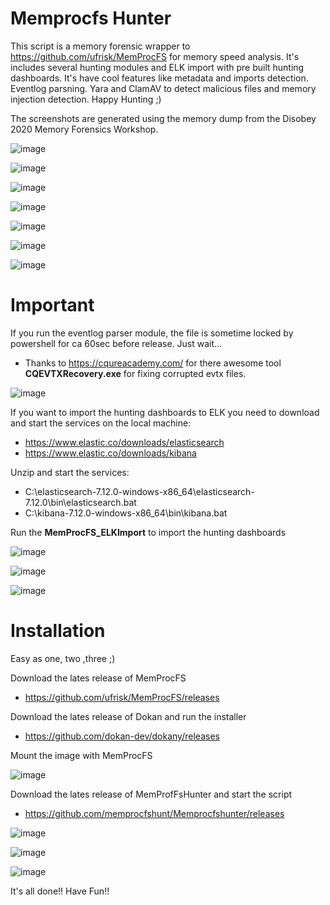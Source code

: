 # Memprocfs Hunter
This script is a memory forensic wrapper to https://github.com/ufrisk/MemProcFS for memory speed analysis.
It's includes several hunting modules and ELK import with pre built hunting dashboards. It's have cool features like metadata and imports detection. Eventlog parsning. Yara and ClamAV to detect malicious files and memory injection detection. Happy Hunting ;)

The screenshots are generated using the memory dump from the Disobey 2020 Memory Forensics Workshop.

![image](https://user-images.githubusercontent.com/81682232/117827752-8d80a900-b271-11eb-9957-62f5876cd1b6.png)

![image](https://user-images.githubusercontent.com/81682232/117826229-4ba33300-b270-11eb-945d-32575549295a.png)

![image](https://user-images.githubusercontent.com/81682232/117827628-717d0780-b271-11eb-8e40-8c9706c0e297.png)

![image](https://user-images.githubusercontent.com/81682232/117828082-d0428100-b271-11eb-85bb-7f9717773e45.png)

![image](https://user-images.githubusercontent.com/81682232/117828243-f1a36d00-b271-11eb-8935-1f7f5edd67e2.png)

![image](https://user-images.githubusercontent.com/81682232/117828520-2c0d0a00-b272-11eb-9ba9-4282530e44fc.png)

![image](https://user-images.githubusercontent.com/81682232/117828626-4646e800-b272-11eb-857f-94532b1ba8b7.png)

# Important

If you run the eventlog parser module, the file is sometime locked by powershell for ca 60sec before release. Just wait...
- Thanks to https://cqureacademy.com/ for there awesome tool <b>CQEVTXRecovery.exe</b> for fixing corrupted evtx files.

![image](https://user-images.githubusercontent.com/81682232/117829014-a2aa0780-b272-11eb-8a6b-ed752d3544e2.png)

If you want to import the hunting dashboards to ELK you need to download and start the services on the local machine:

- https://www.elastic.co/downloads/elasticsearch
- https://www.elastic.co/downloads/kibana

Unzip and start the services:
- C:\elasticsearch-7.12.0-windows-x86_64\elasticsearch-7.12.0\bin\elasticsearch.bat
- C:\kibana-7.12.0-windows-x86_64\bin\kibana.bat

Run the <b>MemProcFS_ELKImport</b> to import the hunting dashboards

![image](https://user-images.githubusercontent.com/81682232/117829893-73e06100-b273-11eb-8bc7-ffb594e5ef32.png)

![image](https://user-images.githubusercontent.com/81682232/117874356-27137f00-b2a1-11eb-9d7f-e3d9d570b99c.png)

![image](https://user-images.githubusercontent.com/81682232/117831277-b35b7d00-b274-11eb-846d-baeb84f2cbf0.png)

# Installation
Easy as one, two ,three ;)

Download the lates release of MemProcFS
- https://github.com/ufrisk/MemProcFS/releases

Download the lates release of Dokan and run the installer
- https://github.com/dokan-dev/dokany/releases

Mount the image with MemProcFS

![image](https://user-images.githubusercontent.com/81682232/117924948-d890cf80-b2f6-11eb-8bb7-a2a80339b97f.png)

Download the lates release of MemProfFsHunter and start the script
- https://github.com/memprocfshunt/Memprocfshunter/releases

![image](https://user-images.githubusercontent.com/81682232/117924333-dbd78b80-b2f5-11eb-9efd-10d2c4c0d438.png)

![image](https://user-images.githubusercontent.com/81682232/117924612-47b9f400-b2f6-11eb-821f-8e2490baa0cb.png)

![image](https://user-images.githubusercontent.com/81682232/117924649-57d1d380-b2f6-11eb-9587-8cbf44c3da6b.png)

It's all done!! Have Fun!!
